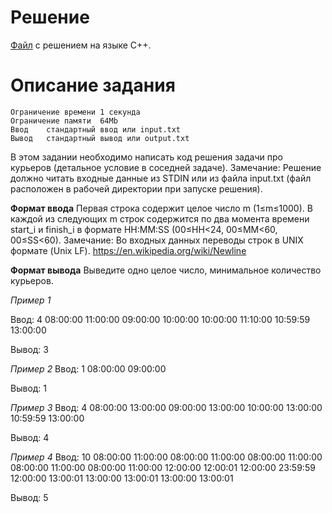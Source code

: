 # Решение

[Файл](../task_g.cpp) с решением на языке C++.

# Описание задания

    Ограничение времени	1 секунда
    Ограничение памяти	64Mb
    Ввод	стандартный ввод или input.txt
    Вывод	стандартный вывод или output.txt

В этом задании необходимо написать код решения задачи про курьеров (детальное условие в соседней задаче).
Замечание: Решение должно читать входные данные из STDIN или из файла input.txt (файл расположен в рабочей директории при запуске решения).

**Формат ввода**
Первая строка содержит целое число m (1≤m≤1000). В каждой из следующих m строк содержится по два момента времени start_i и finish_i в формате HH:MM:SS (00≤HH<24, 00≤MM<60, 00≤SS<60).
Замечание: Во входных данных переводы строк в UNIX формате (Unix LF). https://en.wikipedia.org/wiki/Newline

**Формат вывода**
Выведите одно целое число, минимальное количество курьеров.

*Пример 1*

Ввод:
4
08:00:00 11:00:00
09:00:00 10:00:00
10:00:00 11:10:00
10:59:59 13:00:00

Вывод:
3

*Пример 2*
Ввод:
1
08:00:00 09:00:00

Вывод:
1

*Пример 3*
Ввод:
4
08:00:00 13:00:00
09:00:00 13:00:00
10:00:00 13:00:00
10:59:59 13:00:00

Вывод:
4

*Пример 4*
Ввод:
10
08:00:00 11:00:00
08:00:00 11:00:00
08:00:00 11:00:00
08:00:00 11:00:00
08:00:00 11:00:00
12:00:00 12:00:01
12:00:00 23:59:59
12:00:00 13:00:01
13:00:00 13:00:01
13:00:00 13:00:01

Вывод:
5
